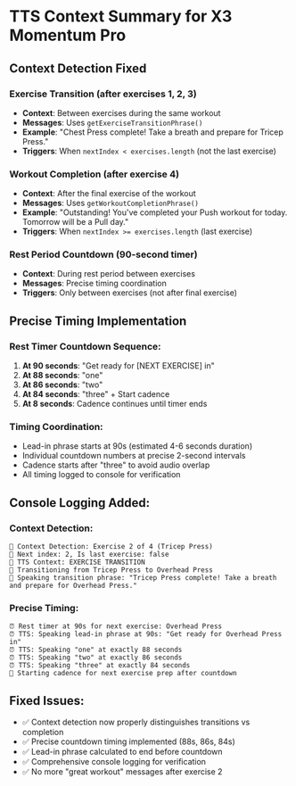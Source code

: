 # TTS Context Summary for X3 Momentum Pro

## Context Detection Fixed

### Exercise Transition (after exercises 1, 2, 3)
- **Context**: Between exercises during the same workout
- **Messages**: Uses `getExerciseTransitionPhrase()` 
- **Example**: "Chest Press complete! Take a breath and prepare for Tricep Press."
- **Triggers**: When `nextIndex < exercises.length` (not the last exercise)

### Workout Completion (after exercise 4)
- **Context**: After the final exercise of the workout
- **Messages**: Uses `getWorkoutCompletionPhrase()`
- **Example**: "Outstanding! You've completed your Push workout for today. Tomorrow will be a Pull day."
- **Triggers**: When `nextIndex >= exercises.length` (last exercise)

### Rest Period Countdown (90-second timer)
- **Context**: During rest period between exercises
- **Messages**: Precise timing coordination
- **Triggers**: Only between exercises (not after final exercise)

## Precise Timing Implementation

### Rest Timer Countdown Sequence:
1. **At 90 seconds**: "Get ready for [NEXT EXERCISE] in"
2. **At 88 seconds**: "one"
3. **At 86 seconds**: "two" 
4. **At 84 seconds**: "three" + Start cadence
5. **At 8 seconds**: Cadence continues until timer ends

### Timing Coordination:
- Lead-in phrase starts at 90s (estimated 4-6 seconds duration)
- Individual countdown numbers at precise 2-second intervals
- Cadence starts after "three" to avoid audio overlap
- All timing logged to console for verification

## Console Logging Added:

### Context Detection:
```
🎯 Context Detection: Exercise 2 of 4 (Tricep Press)
🎯 Next index: 2, Is last exercise: false
🔄 TTS Context: EXERCISE TRANSITION
🔄 Transitioning from Tricep Press to Overhead Press
🔄 Speaking transition phrase: "Tricep Press complete! Take a breath and prepare for Overhead Press."
```

### Precise Timing:
```
⏰ Rest timer at 90s for next exercise: Overhead Press
⏰ TTS: Speaking lead-in phrase at 90s: "Get ready for Overhead Press in"
⏰ TTS: Speaking "one" at exactly 88 seconds
⏰ TTS: Speaking "two" at exactly 86 seconds
⏰ TTS: Speaking "three" at exactly 84 seconds
🎵 Starting cadence for next exercise prep after countdown
```

## Fixed Issues:
- ✅ Context detection now properly distinguishes transitions vs completion
- ✅ Precise countdown timing implemented (88s, 86s, 84s)
- ✅ Lead-in phrase calculated to end before countdown
- ✅ Comprehensive console logging for verification
- ✅ No more "great workout" messages after exercise 2